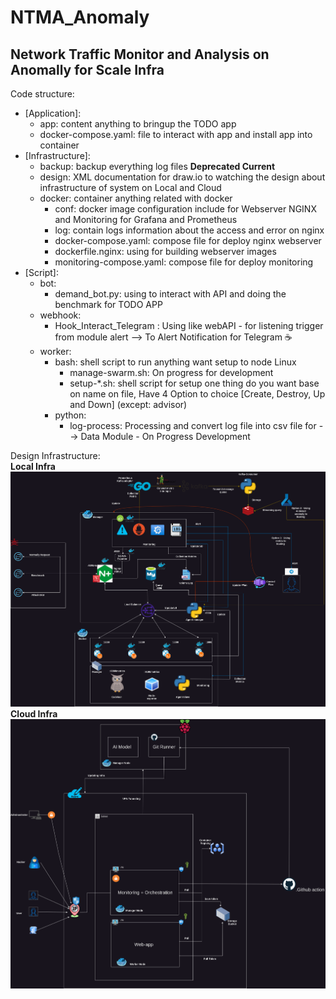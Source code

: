# NTMA_Anomaly
Network Traffic Monitor and Analysis on Anomally for Scale Infra
---

Code structure: <br>
- [Application]:
    - app: content anything to bringup the TODO app
    - docker-compose.yaml: file to interact with app and install app into container
- [Infrastructure]:
    - backup: backup everything log files **Deprecated Current**
    - design: XML documentation for draw.io to watching the design about infrastructure of system on Local and Cloud
    - docker: container anything related with docker
        - conf: docker image configuration include for Webserver NGINX and Monitoring for Grafana and Prometheus
        - log: contain logs information about the access and error on nginx
        - docker-compose.yaml: compose file for deploy nginx webserver
        - dockerfile.nginx: using for building webserver images
        - monitoring-compose.yaml: compose file for deploy monitoring
- [Script]:
    - bot:
        - demand_bot.py: using to interact with API and doing the benchmark for TODO APP
    - webhook:
        - Hook_Interact_Telegram : Using like webAPI - for listening trigger from module alert --> To Alert Notification for Telegram :coffee:
    - worker:
        - bash: shell script to run anything want setup to node Linux
            - manage-swarm.sh: On progress for development
            - setup-*.sh: shell script for setup one thing do you want base on name on file, Have 4 Option to choice [Create, Destroy, Up and Down] (except: advisor)
        - python:
            - log-process: Processing and convert log file into csv file for --> Data Module - On Progress Development

Design Infrastructure: <br>
**Local Infra** <br>
![Alt text](Infrastructure/design/LocalInfra.drawio.png) <br>
**Cloud Infra** <br>
![Alt text](Infrastructure/design/CloudInfra.drawio.png)